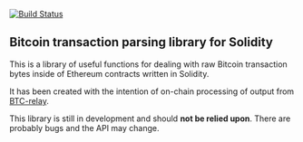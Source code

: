 [![Build Status](https://api.travis-ci.org/rainbeam/solidity-btc-parser.svg?branch=master)](https://travis-ci.org/rainbeam/solidity-btc-parser)

## Bitcoin transaction parsing library for Solidity

This is a library of useful functions for dealing with raw Bitcoin
transaction bytes inside of Ethereum contracts written in Solidity.

It has been created with the intention of on-chain processing of
output from [BTC-relay][btcrelay].

[btcrelay]: https://github.com/ethereum/btcrelay

This library is still in development and should **not be relied
upon**. There are probably bugs and the API may change.
